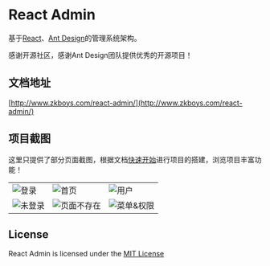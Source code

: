 # React Admin
基于[React](https://reactjs.org)、[Ant Design](https://ant.design/)的管理系统架构。

感谢开源社区，感谢Ant Design团队提供优秀的开源项目！

## 文档地址
[http://www.zkboys.com/react-admin/](http://www.zkboys.com/react-admin/)

## 项目截图
这里只提供了部分页面截图，根据文档[快速开始](http://zkboys.com/react-admin/START.html)进行项目的搭建，浏览项目丰富功能！

<table>
    <tr>
        <td><img src="http://zkboys.github.io/react-admin/imgs/login.jpg" alt="登录"/></td>
        <td><img src="http://zkboys.github.io/react-admin/imgs/home.jpg" alt="首页"/></td>
        <td><img src="http://zkboys.github.io/react-admin/imgs/users.jpg" alt="用户"/></td>
    </tr>
    <tr>
        <td><img src="http://zkboys.github.io/react-admin/imgs/401.jpg" alt="未登录"/></td>
        <td><img src="http://zkboys.github.io/react-admin/imgs/404.jpg" alt="页面不存在"/></td>
        <td><img src="http://zkboys.github.io/react-admin/imgs/menu.jpg" alt="菜单&权限"/></td>
    </tr>
</table>


## License

React Admin is licensed under the [MIT License](https://github.com/marmelab/react-admin/blob/master/LICENSE.md)
